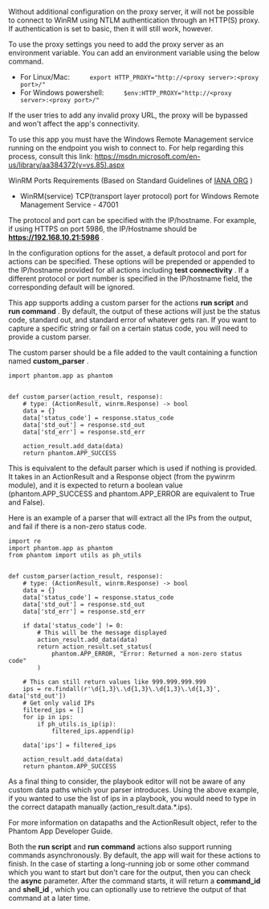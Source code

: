 [comment]: # ""
[comment]: # "    File: readme.md"
[comment]: # "    Copyright (c) 2018-2022 Splunk Inc."
[comment]: # "    "
[comment]: # "    Licensed under Apache 2.0 (https://www.apache.org/licenses/LICENSE-2.0.txt)"
[comment]: # ""
[comment]: # ""
Without additional configuration on the proxy server, it will not be possible to connect to WinRM
using NTLM authentication through an HTTP(S) proxy. If authentication is set to basic, then it will
still work, however.

To use the proxy settings you need to add the proxy server as an environment variable. You can add
an environment variable using the below command.

-   For Linux/Mac: `      export HTTP_PROXY="http://<proxy server>:<proxy port>/"     `
-   For Windows powershell: `      $env:HTTP_PROXY="http://<proxy server>:<proxy port>/"     `

If the user tries to add any invalid proxy URL, the proxy will be bypassed and won't affect the
app's connectivity.

To use this app you must have the Windows Remote Management service running on the endpoint you wish
to connect to. For help regarding this process, consult this link:
<https://msdn.microsoft.com/en-us/library/aa384372(v=vs.85).aspx>

WinRM Ports Requirements (Based on Standard Guidelines of [IANA
ORG](https://www.iana.org/assignments/service-names-port-numbers/service-names-port-numbers.xhtml) )

-   WinRM(service) TCP(transport layer protocol) port for Windows Remote Management Service - 47001

The protocol and port can be specified with the IP/hostname. For example, if using HTTPS on port
5986, the IP/Hostname should be **https://192.168.10.21:5986** .

In the configuration options for the asset, a default protocol and port for actions can be
specified. These options will be prepended or appended to the IP/hostname provided for all actions
including **test connectivity** . If a different protocol or port number is specified in the
IP/hostname field, the corresponding default will be ignored.

This app supports adding a custom parser for the actions **run script** and **run command** . By
default, the output of these actions will just be the status code, standard out, and standard error
of whatever gets ran. If you want to capture a specific string or fail on a certain status code, you
will need to provide a custom parser.

The custom parser should be a file added to the vault containing a function named **custom_parser**
.

``` shell
import phantom.app as phantom


def custom_parser(action_result, response):
    # type: (ActionResult, winrm.Response) -> bool
    data = {}
    data['status_code'] = response.status_code
    data['std_out'] = response.std_out
    data['std_err'] = response.std_err

    action_result.add_data(data)
    return phantom.APP_SUCCESS
```

This is equivalent to the default parser which is used if nothing is provided. It takes in an
ActionResult and a Response object (from the pywinrm module), and it is expected to return a boolean
value (phantom.APP_SUCCESS and phantom.APP_ERROR are equivalent to True and False).

Here is an example of a parser that will extract all the IPs from the output, and fail if there is a
non-zero status code.

``` shell
import re
import phantom.app as phantom
from phantom import utils as ph_utils


def custom_parser(action_result, response):
    # type: (ActionResult, winrm.Response) -> bool
    data = {}
    data['status_code'] = response.status_code
    data['std_out'] = response.std_out
    data['std_err'] = response.std_err

    if data['status_code'] != 0:
        # This will be the message displayed
        action_result.add_data(data)
        return action_result.set_status(
            phantom.APP_ERROR, "Error: Returned a non-zero status code"
        )

    # This can still return values like 999.999.999.999
    ips = re.findall(r'\d{1,3}\.\d{1,3}\.\d{1,3}\.\d{1,3}', data['std_out'])
    # Get only valid IPs
    filtered_ips = []
    for ip in ips:
        if ph_utils.is_ip(ip):
            filtered_ips.append(ip)

    data['ips'] = filtered_ips

    action_result.add_data(data)
    return phantom.APP_SUCCESS
```

As a final thing to consider, the playbook editor will not be aware of any custom data paths which
your parser introduces. Using the above example, if you wanted to use the list of ips in a playbook,
you would need to type in the correct datapath manually (action_result.data.\*.ips).

For more information on datapaths and the ActionResult object, refer to the Phantom App Developer
Guide.

Both the **run script** and **run command** actions also support running commands asynchronously. By
default, the app will wait for these actions to finish. In the case of starting a long-running job
or some other command which you want to start but don't care for the output, then you can check the
**async** parameter. After the command starts, it will return a **command_id** and **shell_id** ,
which you can optionally use to retrieve the output of that command at a later time.
